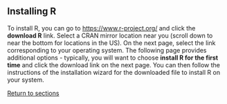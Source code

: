 ## Installing R

To install R, you can go to https://www.r-project.org/ and click the **download R** link. Select a CRAN mirror location near you (scroll down to near the bottom for locations in the US). On the next page, select the link corresponding to your operating system. The following page provides additional options - typically, you will want to choose **install R for the first time** and click the download link on the next page. You can then follow the instructions of the installation wizard for the downloaded file to install R on your system.

[Return to sections](C00_P002_Chapters.md)
